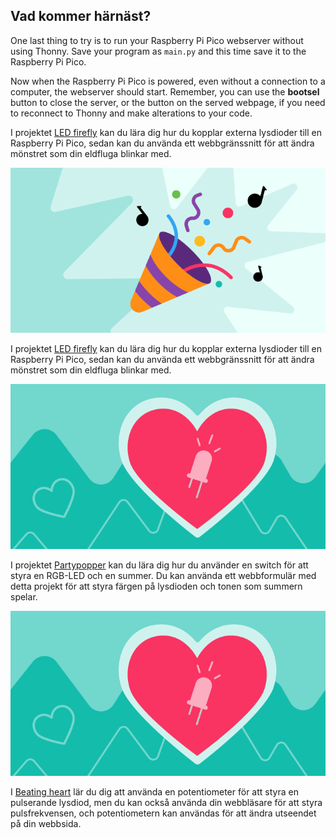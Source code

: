 ## Vad kommer härnäst?

One last thing to try is to run your Raspberry Pi Pico webserver without using Thonny. Save your program as `main.py` and this time save it to the Raspberry Pi Pico.

Now when the Raspberry Pi Pico is powered, even without a connection to a computer, the webserver should start. Remember, you can use the **bootsel** button to close the server, or the button on the served webpage, if you need to reconnect to Thonny and make alterations to your code.

I projektet [LED firefly](https://projects.raspberrypi.org/sv-SE/projects/led-firefly) kan du lära dig hur du kopplar externa lysdioder till en Raspberry Pi Pico, sedan kan du använda ett webbgränssnitt för att ändra mönstret som din eldfluga blinkar med.

![Bannerbild från partypopperprojekt.](images/party-popper.png)

I projektet [LED firefly](https://projects.raspberrypi.org/en/projects/led-firefly) kan du lära dig hur du kopplar externa lysdioder till en Raspberry Pi Pico, sedan kan du använda ett webbgränssnitt för att ändra mönstret som din eldfluga blinkar med.

![Bannerbild från projektet beating heart.](images/beating-heart.png)

I projektet [Partypopper](https://projects.raspberrypi.org/en/projects/party-popper) kan du lära dig hur du använder en switch för att styra en RGB-LED och en summer. Du kan använda ett webbformulär med detta projekt för att styra färgen på lysdioden och tonen som summern spelar.

![Bannerbild från projektet beating heart.](images/beating-heart.png)

I [Beating heart](https://projects.raspberrypi.org/en/projects/beating-heart) lär du dig att använda en potentiometer för att styra en pulserande lysdiod, men du kan också använda din webbläsare för att styra pulsfrekvensen, och potentiometern kan användas för att ändra utseendet på din webbsida.
